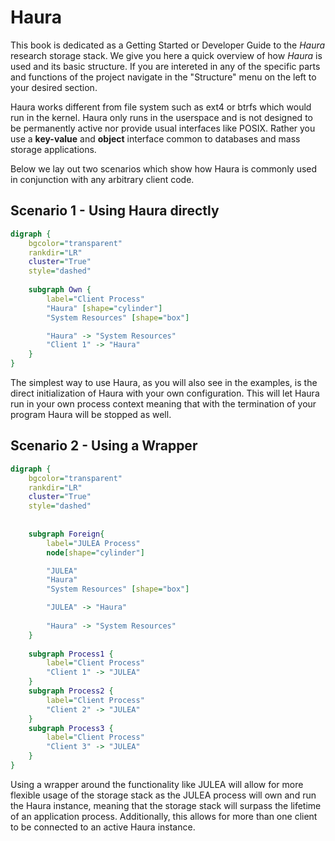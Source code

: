 # Haura

This book is dedicated as a Getting Started or Developer Guide to the *Haura*
research storage stack. We give you here a quick overview of how *Haura* is used
and its basic structure. If you are intereted in any of the specific parts and
functions of the project navigate in the "Structure" menu on the left to your
desired section.

Haura works different from file system such as ext4 or btrfs which would run in
the kernel. Haura only runs in the userspace and is not designed to be
permanently active nor provide usual interfaces like POSIX. Rather you use a
**key-value** and **object** interface common to databases and mass storage
applications.

Below we lay out two scenarios which show how Haura is commonly used in
conjunction with any arbitrary client code.

## Scenario 1 - Using Haura directly

```dot process
digraph {
    bgcolor="transparent"
    rankdir="LR"
    cluster="True"
    style="dashed"
    
    subgraph Own {
        label="Client Process"
        "Haura" [shape="cylinder"]
        "System Resources" [shape="box"]

        "Haura" -> "System Resources"
        "Client 1" -> "Haura"
    }
}
```

The simplest way to use Haura, as you will also see in the examples, is the
direct initialization of Haura with your own configuration. This will let Haura
run in your own process context meaning that with the termination of your
program Haura will be stopped as well. 

## Scenario 2 - Using a Wrapper

```dot process
digraph {
    bgcolor="transparent"
    rankdir="LR"
    cluster="True"
    style="dashed"
    
    
    subgraph Foreign{
        label="JULEA Process"
        node[shape="cylinder"]

        "JULEA"
        "Haura"
        "System Resources" [shape="box"]

        "JULEA" -> "Haura"
        
        "Haura" -> "System Resources"
    }
    
    subgraph Process1 {
        label="Client Process"
        "Client 1" -> "JULEA"
    }
    subgraph Process2 {
        label="Client Process"
        "Client 2" -> "JULEA"
    }
    subgraph Process3 {
        label="Client Process"
        "Client 3" -> "JULEA"
    }
}
```

Using a wrapper around the functionality like JULEA will allow for more flexible
usage of the storage stack as the JULEA process will own and run the Haura
instance, meaning that the storage stack will surpass the lifetime of an
application process. Additionally, this allows for more than one client to be
connected to an active Haura instance.
